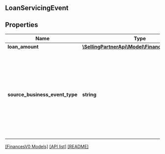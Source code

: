 ## LoanServicingEvent

## Properties

Name | Type | Description | Notes
------------ | ------------- | ------------- | -------------
**loan_amount** | [**\SellingPartnerApi\Model\FinancesV0\Currency**](Currency.md) |  | [optional]
**source_business_event_type** | **string** | The type of event.<br><br>Possible values:<br><br>* LoanAdvance<br><br>* LoanPayment<br><br>* LoanRefund | [optional]

[[FinancesV0 Models]](../) [[API list]](../../Api) [[README]](../../../README.md)
